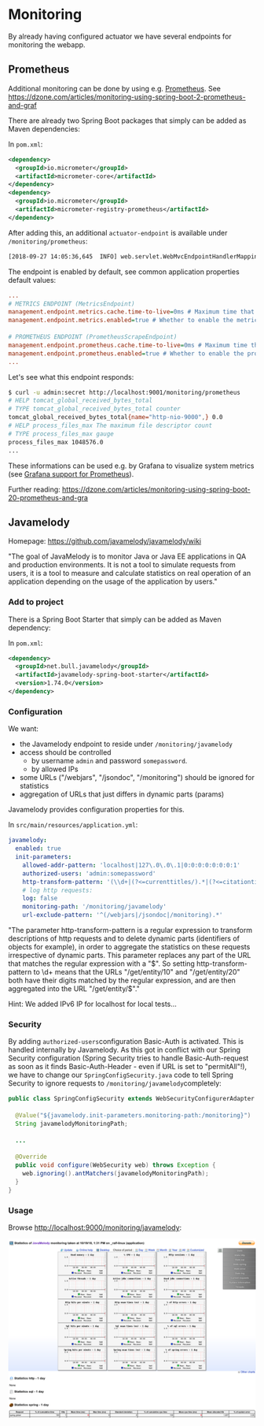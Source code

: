 # Monitoring

By already having configured actuator we have several endpoints for monitoring the webapp.

## Prometheus

Additional monitoring can be done by using e.g. [Prometheus](https://prometheus.io/).
See <https://dzone.com/articles/monitoring-using-spring-boot-2-prometheus-and-graf>

There are already two Spring Boot packages that simply can be added as Maven dependencies:

In `pom.xml`:

```xml
<dependency>
  <groupId>io.micrometer</groupId>
  <artifactId>micrometer-core</artifactId>
</dependency>
<dependency>
  <groupId>io.micrometer</groupId>
  <artifactId>micrometer-registry-prometheus</artifactId>
</dependency>
```

After adding this, an additional `actuator-endpoint` is available under `/monitoring/prometheus`:

```sh
[2018-09-27 14:05:36,645  INFO] web.servlet.WebMvcEndpointHandlerMapping: 549 [main] - Mapped "{[/monitoring/prometheus],methods=[GET],produces=[text/plain;version=0.0.4;charset=utf-8]}" onto public java.lang.Object org.springframework.boot.actuate.endpoint.web.servlet.AbstractWebMvcEndpointHandlerMapping$OperationHandler.handle(javax.servlet.http.HttpServletRequest,java.util.Map<java.lang.String, java.lang.String>)
```

The endpoint is enabled by default, see common application properties default values:

```ini
...
# METRICS ENDPOINT (MetricsEndpoint)
management.endpoint.metrics.cache.time-to-live=0ms # Maximum time that a response can be cached.
management.endpoint.metrics.enabled=true # Whether to enable the metrics endpoint.

# PROMETHEUS ENDPOINT (PrometheusScrapeEndpoint)
management.endpoint.prometheus.cache.time-to-live=0ms # Maximum time that a response can be cached.
management.endpoint.prometheus.enabled=true # Whether to enable the prometheus endpoint.
...
```

Let's see what this endpoint responds:

```sh
$ curl -u admin:secret http://localhost:9001/monitoring/prometheus
# HELP tomcat_global_received_bytes_total  
# TYPE tomcat_global_received_bytes_total counter
tomcat_global_received_bytes_total{name="http-nio-9000",} 0.0
# HELP process_files_max The maximum file descriptor count
# TYPE process_files_max gauge
process_files_max 1048576.0
...
```

These informations can be used e.g. by Grafana to visualize system metrics (see [Grafana support for Prometheus](https://prometheus.io/docs/visualization/grafana/)).

Further reading: <https://dzone.com/articles/monitoring-using-spring-boot-20-prometheus-and-gra>

## Javamelody

Homepage: <https://github.com/javamelody/javamelody/wiki>

"The goal of JavaMelody is to monitor Java or Java EE applications in QA and production environments.
It is not a tool to simulate requests from users, it is a tool to measure and calculate statistics
on real operation of an application depending on the usage of the application by users."

### Add to project

There is a Spring Boot Starter that simply can be added as Maven dependency:

In `pom.xml`:

```xml
<dependency>
  <groupId>net.bull.javamelody</groupId>
  <artifactId>javamelody-spring-boot-starter</artifactId>
  <version>1.74.0</version>
</dependency>
```

### Configuration

We want:

- the Javamelody endpoint to reside under `/monitoring/javamelody`
- access should be controlled
  - by username `admin` and password `somepassword`.
  - by allowed IPs
- some URLs ("/webjars", "/jsondoc", "/monitoring") should be ignored for statistics
- aggregation of URLs that just differs in dynamic parts (params)

Javamelody provides configuration properties for this.

In `src/main/resources/application.yml`:

```yml
javamelody:
  enabled: true
  init-parameters:
    allowed-addr-pattern: 'localhost|127\.0\.0\.1|0:0:0:0:0:0:0:1'
    authorized-users: 'admin:somepassword'
    http-transform-pattern: '(\\d+|(?<=currenttitles/).*|(?<=citationtitles/).*|(?<=occurrences/).*|(?<=periodical/).*|(?<=issues/).*)'
    # log http requests:
    log: false
    monitoring-path: '/monitoring/javamelody'
    url-exclude-pattern: '^(/webjars|/jsondoc|/monitoring).*'
```

"The parameter http-transform-pattern is a regular expression to transform descriptions of http requests and to delete dynamic parts (identifiers of objects for example), in order to aggregate the statistics on these requests irrespective of dynamic parts. This parameter replaces any part of the URL that matches the regular expression with a "$". So setting http-transform-pattern to \d+ means that the URLs "/get/entity/10" and "/get/entity/20" both have their digits matched by the regular expression, and are then aggregated into the URL "/get/entity/$"."

Hint: We added IPv6 IP for localhost for local tests...

### Security

By adding `authorized-users`configuration Basic-Auth is activated. This is handled internally by Javamelody.
As this got in conflict with our Spring Security configuration (Spring Security tries to handle Basic-Auth-request as soon as it finds Basic-Auth-Header - even if URL is set to "permitAll"!),
we have to change our `SpringConfigSecurity.java` code to tell Spring Security to ignore requests to `/monitoring/javamelody`completely:

```java
public class SpringConfigSecurity extends WebSecurityConfigurerAdapter {

  @Value("${javamelody.init-parameters.monitoring-path:/monitoring}")
  String javamelodyMonitoringPath;

  ...

  @Override
  public void configure(WebSecurity web) throws Exception {
    web.ignoring().antMatchers(javamelodyMonitoringPath);
  }
}
```

### Usage

Browse <http://localhost:9000/monitoring/javamelody>:

![Javamelody Screenshot](images/screenshot-javamelody.png)
